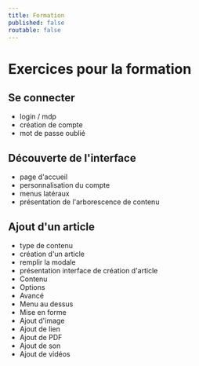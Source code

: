 ```yaml
---
title: Formation
published: false
routable: false
---
```


# Exercices pour la formation

## Se connecter

- login / mdp
- création de compte
- mot de passe oublié

## Découverte de l'interface

- page d'accueil
- personnalisation du compte
- menus latéraux
- présentation de l'arborescence de contenu

## Ajout d'un article

- type de contenu
- création d'un article
- remplir la modale
- présentation interface de création d'article
- Contenu
- Options
- Avancé
- Menu au dessus
- Mise en forme
- Ajout d'image
- Ajout de lien
- Ajout de PDF
- Ajout de son
- Ajout de vidéos
